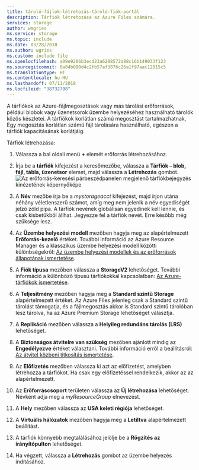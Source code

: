 ```yaml
---
title: tároló-fájlok-létrehozás-tároló-fiók-portál
description: Tárfiók létrehozása az Azure Files számára.
services: storage
author: wmgries
ms.service: storage
ms.topic: include
ms.date: 03/28/2018
ms.author: wgries
ms.custom: include file
ms.openlocfilehash: a09e9206b3ecd23a6208572a88c16b149033f123
ms.sourcegitcommit: 0a84b090d4c2fb57af3876c26a1f97aac12015c5
ms.translationtype: HT
ms.contentlocale: hu-HU
ms.lasthandoff: 07/11/2018
ms.locfileid: "38732798"
---
```

A tárfiókok az Azure-fájlmegosztások vagy más tárolási erőforrások, például blobok vagy üzenetsorok üzembe helyezéséhez használható tárolók közös készletei. A tárfiókok korlátlan számú megosztást tartalmazhatnak, Egy megosztás korlátlan számú fájl tárolására használható, egészen a tárfiók kapacitásának korlátjáig.

Tárfiók létrehozása:

1. Válassza a bal oldali menü **+** elemét erőforrás létrehozásához.
2. Írja be a **tárfiók** kifejezést a keresőmezőbe, válassza a **Tárfiók – blob, fájl, tábla, üzenetsor** elemet, majd válassza a **Létrehozás** gombot.
    ![Az erőforrás-keresési párbeszédpanelen megjelenő tárfiókbejegyzés kinézetének képernyőképe](../articles/storage/files/media/storage-how-to-use-files-portal/create-storage-account-1.png)

3. A **Név** mezőbe írja be a *mystorageacct* kifejezést, majd írjon utána néhány véletlenszerű számot, amíg meg nem jelenik a név egyediségét jelző zöld pipa. A tárfiók nevének globálisan egyedinek kell lennie, és csak kisbetűkből állhat. Jegyezze fel a tárfiók nevét. Erre később még szüksége lesz. 
4. Az **Üzembe helyezési modell** mezőben hagyja meg az alapértelmezett **Erőforrás-kezelő** értéket. További információ az Azure Resource Manager és a klasszikus üzembe helyezési modell közötti különbségekről: [Az üzembe helyezési modellek és az erőforrások állapotának ismertetése](../articles/azure-resource-manager/resource-manager-deployment-model.md).
5. A **Fiók típusa** mezőben válassza a **StorageV2** lehetőséget. További információ a különböző típusú tárfiókokkal kapcsolatban: [Az Azure-tárfiókok ismertetése](../articles/storage/common/storage-account-options.md?toc=%2fazure%2fstorage%2ffiles%2ftoc.json).
6. A **Teljesítmény** mezőben hagyja meg a **Standard szintű Storage** alapértelmezett értéket. Az Azure Files jelenleg csak a Standard szintű tárolást támogatja, és a fájlmegosztás akkor is Standard szintű tárolóban lesz tárolva, ha az Azure Premium Storage lehetőséget választja.
7. A **Replikáció** mezőben válassza a **Helyileg redundáns tárolás (LRS)** lehetőséget. 
8. A **Biztonságos átvitelre van szükség** mezőben ajánlott mindig az **Engedélyezve** értéket választani. További információ erről a beállításról: [Az átvitel közbeni titkosítás ismertetése](../articles/storage/common/storage-require-secure-transfer.md?toc=%2fazure%2fstorage%2ffiles%2ftoc.json).
9. Az **Előfizetés** mezőben válassza ki azt az előfizetést, amelyben létrehozza a tárfiókot. Ha csak egy előfizetéssel rendelkezik, akkor az az alapértelmezett.
10. Az **Erőforráscsoport** területen válassza az **Új létrehozása** lehetőséget. Névként adja meg a *myResourceGroup* elnevezést.
11. A **Hely** mezőben válassza az **USA keleti régiója** lehetőséget.
12. A **Virtuális hálózatok** mezőben hagyja meg a **Letiltva** alapértelmezett beállítást. 
13. A tárfiók könnyebb megtalálásához jelölje be a **Rögzítés az irányítópulton** lehetőséget.
14. Ha végzett, válassza a **Létrehozás** gombot az üzembe helyezés indításához.